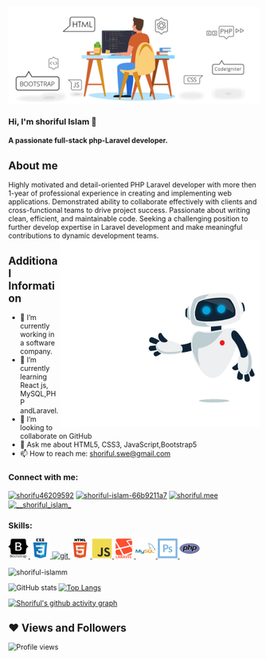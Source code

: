 ![A passionate full-stack web developer(Laravel).](https://github.com/shoriful-Islamm/shoriful-islamm/blob/main/programer.gif)
### Hi, I'm shoriful Islam 👋
#### A passionate full-stack php-Laravel developer.

## About me
Highly motivated and detail-oriented PHP Laravel developer with more then 1-year of professional experience in creating and implementing web applications. Demonstrated ability to collaborate effectively with clients and cross-functional teams to drive project success. Passionate about writing clean, efficient, and maintainable code. Seeking a challenging position to further develop expertise in Laravel development and make meaningful contributions to dynamic development teams.
<img align="right" alt="Coding" width="400" src="https://github.com/shoriful-Islamm/shoriful-islamm/blob/main/hello.gif">

## Additional Information
- 🔭 I’m currently working in a software company.
- 🌱 I’m currently learning React js, MySQL,PHP andLaravel.
- 👯 I’m looking to collaborate on GitHub 
- 💬 Ask me about  HTML5, CSS3, JavaScript,Bootstrap5 
- 📫 How to reach me: shoriful.swe@gmail.com

<h3 align="left">Connect with me:</h3><p align="left">
<a href="https://twitter.com/shorifu46209592" target="blank"><img align="center" src="https://raw.githubusercontent.com/rahuldkjain/github-profile-readme-generator/master/src/images/icons/Social/twitter.svg" alt="shorifu46209592" height="30" width="40" /></a>
<a href="https://linkedin.com/in/shoriful-islam-66b9211a7" target="blank"><img align="center" src="https://raw.githubusercontent.com/rahuldkjain/github-profile-readme-generator/master/src/images/icons/Social/linked-in-alt.svg" alt="shoriful-islam-66b9211a7" height="30" width="40" /></a>
<a href="https://fb.com/shoriful.mee" target="blank"><img align="center" src="https://raw.githubusercontent.com/rahuldkjain/github-profile-readme-generator/master/src/images/icons/Social/facebook.svg" alt="shoriful.mee" height="30" width="40" /></a>
<a href="https://instagram.com/__shoriful_islam_" target="blank"><img align="center" src="https://raw.githubusercontent.com/rahuldkjain/github-profile-readme-generator/master/src/images/icons/Social/instagram.svg" alt="__shoriful_islam_" height="30" width="40" /></a>
</p> 

<h3 align="left">Skills:</h3>
<p align="left"> <a href="https://getbootstrap.com" target="_blank" rel="noreferrer"> <img src="https://raw.githubusercontent.com/devicons/devicon/master/icons/bootstrap/bootstrap-plain-wordmark.svg" alt="bootstrap" width="40" height="40"/> </a> <a href="https://www.w3schools.com/css/" target="_blank" rel="noreferrer"> <img src="https://raw.githubusercontent.com/devicons/devicon/master/icons/css3/css3-original-wordmark.svg" alt="css3" width="40" height="40"/> </a> <a href="https://git-scm.com/" target="_blank" rel="noreferrer"> <img src="https://www.vectorlogo.zone/logos/git-scm/git-scm-icon.svg" alt="git" width="40" height="40"/> </a> <a href="https://www.w3.org/html/" target="_blank" rel="noreferrer"> <img src="https://raw.githubusercontent.com/devicons/devicon/master/icons/html5/html5-original-wordmark.svg" alt="html5" width="40" height="40"/> </a> <a href="https://developer.mozilla.org/en-US/docs/Web/JavaScript" target="_blank" rel="noreferrer"> <img src="https://raw.githubusercontent.com/devicons/devicon/master/icons/javascript/javascript-original.svg" alt="javascript" width="40" height="40"/> </a> <a href="https://laravel.com/" target="_blank" rel="noreferrer"> <img src="https://raw.githubusercontent.com/devicons/devicon/master/icons/laravel/laravel-plain-wordmark.svg" alt="laravel" width="40" height="40"/> </a> <a href="https://www.mysql.com/" target="_blank" rel="noreferrer"> <img src="https://raw.githubusercontent.com/devicons/devicon/master/icons/mysql/mysql-original-wordmark.svg" alt="mysql" width="40" height="40"/> </a> <a href="https://www.photoshop.com/en" target="_blank" rel="noreferrer"> <img src="https://raw.githubusercontent.com/devicons/devicon/master/icons/photoshop/photoshop-line.svg" alt="photoshop" width="40" height="40"/> </a> <a href="https://www.php.net" target="_blank" rel="noreferrer"> <img src="https://raw.githubusercontent.com/devicons/devicon/master/icons/php/php-original.svg" alt="php" width="40" height="40"/> </a> </p>

<p><img align="center" src="https://github-readme-streak-stats.herokuapp.com/?user=shoriful-islamm&" alt="shoriful-islamm" /></p>



![GitHub stats](https://github-readme-stats.vercel.app/api?username=shoriful-Islamm&show_icons=true)  [![Top Langs](https://github-readme-stats.vercel.app/api/top-langs/?username=shoriful-Islamm)](https://github.com/anuraghazra/github-readme-stats)

[![Shoriful's github activity graph](https://github-readme-activity-graph.vercel.app/graph?username=shoriful-Islamm)](https://github.com/shoriful-Islamm/github-readme-activity-graph)

  
## ❤ Views and Followers
![Profile views](https://gpvc.arturio.dev/shoriful-Islamm)  
